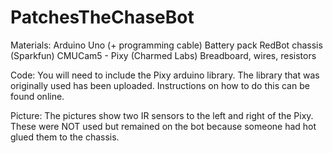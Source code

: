# PatchesTheChaseBot

Materials:
  Arduino Uno (+ programming cable)
  Battery pack
  RedBot chassis (Sparkfun)
  CMUCam5 - Pixy (Charmed Labs)
  Breadboard, wires, resistors
  
Code:
  You will need to include the Pixy arduino library. The library that was originally used has been uploaded. Instructions on how to do this can be found online.
  
Picture:
  The pictures show two IR sensors to the left and right of the Pixy. These were NOT used but remained on the bot because someone had hot glued them to the chassis. 
